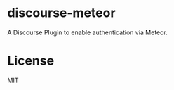 discourse-meteor
===================

A Discourse Plugin to enable authentication via Meteor.

License
=======

MIT
